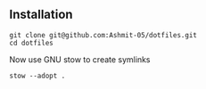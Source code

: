 ## Installation
```
git clone git@github.com:Ashmit-05/dotfiles.git
cd dotfiles
```

Now use GNU stow to create symlinks

```
stow --adopt .
```

